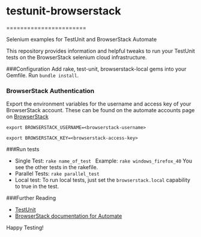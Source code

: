 # testunit-browserstack
=======================

Selenium examples for TestUnit and BrowserStack Automate

This repository provides information and helpful tweaks to run your TestUnit tests on the BrowserStack selenium cloud infrastructure.

###Configuration
Add rake, test-unit, browserstack-local gems into your Gemfile.
Run `bundle install`.

### BrowserStack Authentication

Export the environment variables for the username and access key of your BrowserStack account.
These can be found on the automate accounts page on [BrowserStack](https://www.browserstack.com/accounts/automate)

`export BROWSERSTACK_USERNAME=<browserstack-username>`

`export BROWSERSTACK_KEY=<browserstack-access-key>`


###Run tests
* Single Test: `rake name_of_test ` Example: `rake windows_firefox_40`
You see the other tests in the rakefile.
* Parallel Tests: `rake parallel_test`
* Local test: To run local tests, just set the `browserstack.local` capability to true in the test.

###Further Reading
- [TestUnit](http://ruby-doc.org/stdlib-1.8.7/libdoc/test/unit/rdoc/Test/Unit.html)
- [BrowserStack documentation for Automate](https://www.browserstack.com/automate/ruby)

Happy Testing!
